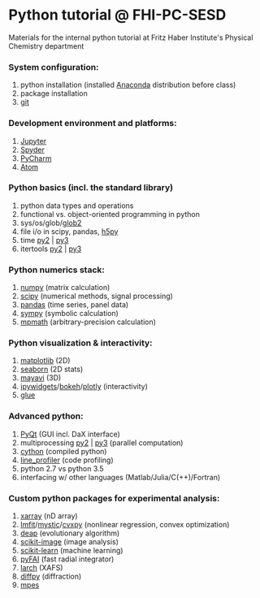 # Python tutorial @ FHI-PC-SESD
Materials for the internal python tutorial at Fritz Haber Institute's Physical Chemistry department

### System configuration: 
1. python installation (installed [Anaconda](https://www.continuum.io/) distribution before class)
2. package installation
3. [git](https://git-scm.com/)


### Development environment and platforms: 
1. [Jupyter](http://jupyter.org/)
2. [Spyder](https://github.com/spyder-ide/spyder) 
3. [PyCharm](https://www.jetbrains.com/pycharm/) 
4. [Atom](https://atom.io/)


### Python basics (incl. the standard library)
1. python data types and operations 
2. functional vs. object-oriented programming in python
3. sys/os/glob/[glob2](https://pypi.python.org/pypi/glob2) 
4. file i/o in scipy, pandas, [h5py](http://www.h5py.org/) 
5. time [py2](https://docs.python.org/2/library/time.html) | [py3](https://docs.python.org/3/library/time.html) 
6. itertools [py2](https://docs.python.org/2/library/itertools.html) | [py3](https://docs.python.org/3/library/itertools.html) 


### Python numerics stack: 
1. [numpy](http://www.numpy.org/) (matrix calculation)
2. [scipy](https://www.scipy.org/) (numerical methods, signal processing)
3. [pandas](http://pandas.pydata.org/) (time series, panel data) 
4. [sympy](http://www.sympy.org) (symbolic calculation)
5. [mpmath](http://mpmath.org/) (arbitrary-precision calculation)


### Python visualization & interactivity: 
1. [matplotlib](https://matplotlib.org/) (2D) 
2. [seaborn](https://seaborn.pydata.org/) (2D stats) 
3. [mayavi](http://code.enthought.com/projects/mayavi/#Mayavi) (3D) 
4. [ipywidgets](https://github.com/jupyter-widgets/ipywidgets)/[bokeh](http://bokeh.pydata.org/)/[plotly](https://plot.ly/) (interactivity) 
5. [glue](http://glueviz.org) 


### Advanced python: 
1. [PyQt](https://riverbankcomputing.com/software/pyqt/intro) (GUI incl. DaX interface) 
2. multiprocessing [py2](https://pymotw.com/2/multiprocessing/basics.html) | [py3](https://pymotw.com/3/multiprocessing/basics.html) (parallel computation)
3. [cython](http://cython.org/) (compiled python)
4. [line_profiler](https://github.com/rkern/line_profiler) (code profiling)
5. python 2.7 vs python 3.5 
6. interfacing w/ other languages (Matlab/Julia/C(++)/Fortran) 


### Custom python packages for experimental analysis: 
1. [xarray](http://xarray.pydata.org) (nD array) 
2. [lmfit](https://lmfit.github.io/lmfit-py/)/[mystic](http://trac.mystic.cacr.caltech.edu)/[cvxpy](http://www.cvxpy.org) (nonlinear regression, convex optimization) 
3. [deap](https://github.com/DEAP/deap) (evolutionary algorithm) 
4. [scikit-image](http://scikit-image.org/) (image analysis) 
5. [scikit-learn](http://scikit-learn.org) (machine learning) 
6. [pyFAI](https://github.com/silx-kit/pyFAI) (fast radial integrator)
7. [larch](http://cars9.uchicago.edu/xraylarch/) (XAFS)
8. [diffpy](http://www.diffpy.org/) (diffraction) 
9. [mpes](https://github.com/RealPolitiX/mpes)
